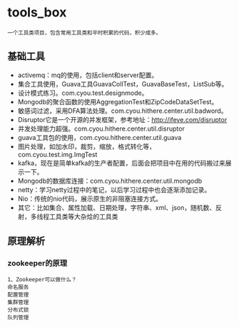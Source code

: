 # tools_box
    一个工具类项目，包含常用工具类和平时积累的代码，积少成多。
## 基础工具
- activemq：mq的使用，包括client和server配置。
- 集合工具使用，Guava工具GuavaCollTest，GuavaBaseTest，ListSub等。
- 设计模式练习。com.cyou.test.designmode。
- Mongodb的聚合函数的使用AggregationTest和ZipCodeDataSetTest。
- 敏感词过滤，采用DFA算法处理。com.cyou.hithere.center.util.badword。
- Disruptor它是一个开源的并发框架，参考地址：http://ifeve.com/disruptor
- 并发处理能力超强。com.cyou.hithere.center.util.disruptor
- guava工具包的使用，com.cyou.hithere.center.util.guava
- 图片处理，如加水印，裁剪，缩放，格式转化等，com.cyou.test.img.ImgTest
- kafka，现在是简单kafka的生产者配置，后面会把项目中在用的代码搬过来展示一下。
- Mongodb的数据库连接：com.cyou.hithere.center.util.mongodb
- netty：学习netty过程中的笔记，以后学习过程中也会逐渐添加记录。
- Nio：传统的nio代码，展示原生的非阻塞连接方式。
- 其它：比如集合、属性加载、日期处理，字符串、xml、json，随机数、反射，多线程工具类等大杂烩的工具类

## 原理解析

### zookeeper的原理

	1、Zookeeper可以做什么？
	命名服务
	配置管理
	集群管理
	分布式锁
	队列管理

